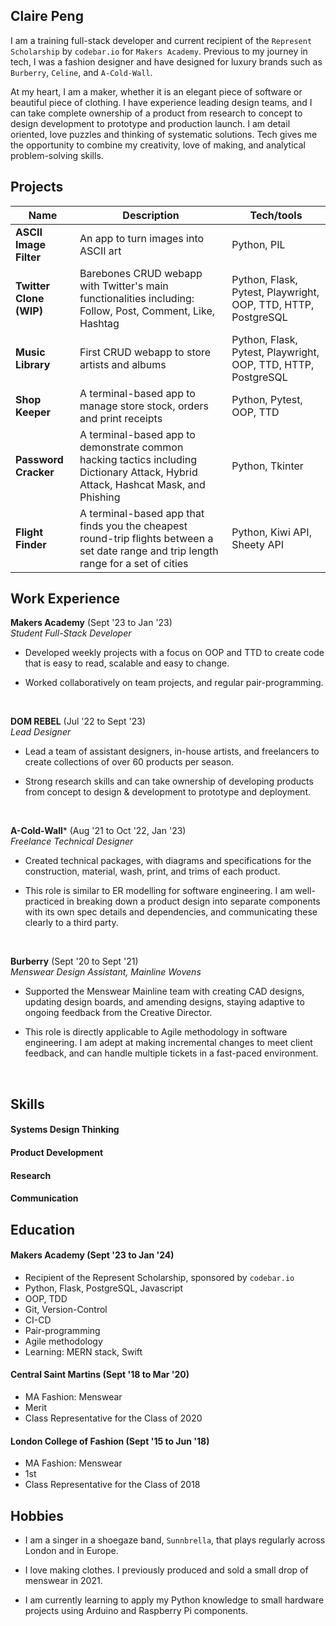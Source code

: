 ## Claire Peng

<!-- A sentence about who and what you are. Then a sentence about what you've achieved. And then a sentence about what excites you about tech. -->

I am a training full-stack developer and current recipient of the `Represent Scholarship` by `codebar.io` for `Makers Academy`. Previous to my journey in tech, I was a fashion designer and have designed for luxury brands such as `Burberry`, `Celine`, and `A-Cold-Wall`. 

At my heart, I am a maker, whether it is an elegant piece of software or beautiful piece of clothing. I have experience leading design teams, and I can take complete ownership of a product from research to concept to design development to prototype and production launch. I am detail oriented, love puzzles and thinking of systematic solutions. Tech gives me the opportunity to combine my creativity, love of making, and analytical problem-solving skills.

## Projects

| Name                        | Description                   | Tech/tools                  |
| ----------------------------| ----------------------------- | --------------------------- |
| **ASCII Image Filter**      | An app to turn images into ASCII art | Python, PIL     |
| **Twitter Clone (WIP)** | Barebones CRUD webapp with Twitter's main functionalities including: Follow, Post, Comment, Like, Hashtag | Python, Flask, Pytest, Playwright, OOP, TTD, HTTP, PostgreSQL |
| **Music Library**           | First CRUD webapp to store artists and albums | Python, Flask, Pytest, Playwright, OOP, TTD, HTTP, PostgreSQL |
| **Shop Keeper**| A terminal-based app to manage store stock, orders and print receipts | Python, Pytest, OOP, TTD |
| **Password Cracker** | A terminal-based app to demonstrate common hacking tactics including Dictionary Attack, Hybrid Attack, Hashcat Mask, and Phishing | Python, Tkinter |
| **Flight Finder** | A terminal-based app that finds you the cheapest round-trip flights between a set date range and trip length range for a set of cities | Python, Kiwi API, Sheety API |

## Work Experience

**Makers Academy** (Sept '23 to Jan '23)  
_Student Full-Stack Developer_

- Developed weekly projects with a focus on OOP and TTD to create code that is easy to read, scalable and easy to change.

- Worked collaboratively on team projects, and regular pair-programming.

<br>

**DOM REBEL** (Jul '22 to Sept '23)  
_Lead Designer_

- Lead a team of assistant designers, in-house artists, and freelancers to create collections of over 60 products per season. 
<!-- - From my involvement, the brand has gained `Selfridges` and `Harrods` among their stockists. -->
- Strong research skills and can take ownership of developing products from concept to design & development to prototype and deployment.
<!-- - Sensitivity towards design, excellent research skills for what is sticky and eye for cultural trends -->
<br>

**A-Cold-Wall*** (Aug '21 to Oct '22, Jan '23)  
_Freelance Technical Designer_

- Created technical packages, with diagrams and specifications for the construction, material, wash, print, and trims of each product.

- This role is similar to ER modelling for software engineering. I am well-practiced in breaking down a product design into separate components with its own spec details and dependencies, and communicating these clearly to a third party.

<br>

**Burberry** (Sept '20 to Sept '21)  
_Menswear Design Assistant, Mainline Wovens_

- Supported the Menswear Mainline team with creating CAD designs, updating design boards, and amending designs, staying adaptive to ongoing feedback from the Creative Director.

- This role is directly applicable to Agile methodology in software engineering. I am adept at making incremental changes to meet client feedback, and can handle multiple tickets in a fast-paced environment.

<br>

## Skills

<!-- Your previous experience is really important. You will need to make it really clear to someone who has not worked in your field before exactly how your experience will be useful in software development.

Consider skills relevent to software development. Then consider projects you've worked on before Makers that you feel proud of and/or you think are relevent to technology. Good examples clearly explain the impact you've had.  -->

<!-- 
- I achieved A during my work at B (job, or otherwise)
- I contributed to the growth of X while doing Y (job, or otherwise)
- I built this, made this, broke this, fixed this, etc.
- A link to some on-line evidence (blogs, videos, articles, etc.) -->

#### Systems Design Thinking
<!-- TODO -->

#### Product Development
<!-- TODO -->

#### Research
<!-- TODO -->

#### Communication
<!-- TODO -->

## Education

#### Makers Academy (Sept '23 to Jan '24)
<!-- TODO: Description -->
- Recipient of the Represent Scholarship, sponsored by `codebar.io`
- Python, Flask, PostgreSQL, Javascript
- OOP, TDD
- Git, Version-Control
- CI-CD
- Pair-programming
- Agile methodology
- Learning: MERN stack, Swift

#### Central Saint Martins (Sept '18 to Mar '20)

- MA Fashion: Menswear
- Merit
- Class Representative for the Class of 2020

#### London College of Fashion (Sept '15 to Jun '18)

- MA Fashion: Menswear
- 1st
- Class Representative for the Class of 2018

## Hobbies

- I am a singer in a shoegaze band, `Sunnbrella`, that plays regularly across London and in Europe.

- I love making clothes. I previously produced and sold a small drop of menswear in 2021.

- I am currently learning to apply my Python knowledge to small hardware projects using Arduino and Raspberry Pi components.